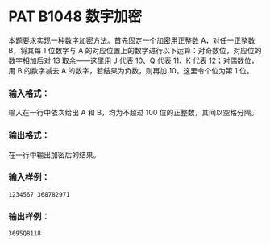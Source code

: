 # PAT B1048 数字加密

本题要求实现一种数字加密方法。首先固定一个加密用正整数 A，对任一正整数 B，将其每 1 位数字与 A 的对应位置上的数字进行以下运算：对奇数位，对应位的数字相加后对 13 取余——这里用 J 代表 10、Q 代表 11、K 代表 12；对偶数位，用 B 的数字减去 A 的数字，若结果为负数，则再加 10。这里令个位为第 1 位。

### 输入格式：

输入在一行中依次给出 A 和 B，均为不超过 100 位的正整数，其间以空格分隔。

### 输出格式：

在一行中输出加密后的结果。

### 输入样例：

```in
1234567 368782971
```

### 输出样例：

```out
3695Q8118
```